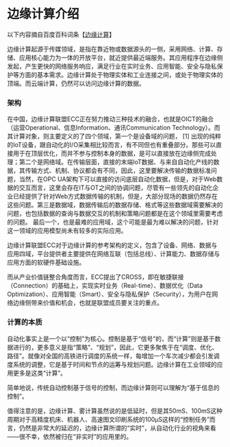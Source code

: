 # 边缘计算介绍

以下内容摘自百度百科词条【[边缘计算](https://baike.baidu.com/item/%E8%BE%B9%E7%BC%98%E8%AE%A1%E7%AE%97)】

边缘计算起源于传媒领域，是指在靠近物或数据源头的一侧，采用网络、计算、存储、应用核心能力为一体的开放平台，就近提供最近端服务。其应用程序在边缘侧发起，产生更快的网络服务响应，满足行业在实时业务、应用智能、安全与隐私保护等方面的基本需求。边缘计算处于物理实体和工业连接之间，或处于物理实体的顶端。而云端计算，仍然可以访问边缘计算的数据。

### **架构**
在中国，边缘计算联盟ECC正在努力推动三种技术的融合，也就是OICT的融合（运营Operational、信息Information、通讯Communication Technology）。而其计算对象，则主要定义的了四个领域，第一个是设备域的问题， [1]  出现的纯粹的IoT设备，跟自动化的I/O采集相比较而言，有不同但也有重叠部分。那些可以直接用于在顶层优化，而并不参与控制本身的数据，是可以直接放在边缘侧完成处理；第二个是网络域。在传输层面，直接的末端IoT数据、与来自自动化产线的数据，其传输方式、机制、协议都会有不同，因此，这里要解决传输的数据标准问题，当然，在OPC UA架构下可以直接的访问底层自动化数据，但是，对于Web数据的交互而言，这里会存在IT与OT之间的协调问题，尽管有一些领先的自动化企业已经提供了针对Web方式数据传输的机制，但是，大部分现场的数据仍然存在这些问题。第三是数据域，数据传输后的数据存储、格式等这些数据域需要解决的问题，也包括数据的查询与数据交互的机制和策略问题都是在这个领域里需要考虑的问题。
最后一个，也是最难的应用域，这个可能是最为难以解决的问题，针对这一领域的应用模型尚未有较多的实际应用。

边缘计算联盟ECC对于边缘计算的参考架构的定义，包含了设备、网络、数据与应用四域，平台提供者主要提供在网络互联（包括总线）、计算能力、数据存储与应用方面的软硬件基础设施。

而从产业价值链整合角度而言，ECC提出了CROSS，即在敏捷联接（Connection）的基础上，实现实时业务（Real-time）、数据优化（Data Optimization）、应用智能（Smart）、安全与隐私保护（Security），为用户在网络边缘侧带来价值和机会，也就是联盟成员要关注的重点。

### **计算的本质**
自动化事实上是一个以“控制”为核心。控制是基于“信号”的，而“计算”则是基于数据进行的，更多意义是指“策略”、“规划”，因此，它更多聚焦于在“调度、优化、路径”。就像对全国的高铁进行调度的系统一样，每增加一个车次减少都会引发调度系统的调整，它是基于时间和节点的运筹与规划问题。边缘计算在工业领域的应用更多是这类“计算”。

简单地说，传统自动控制基于信号的控制，而边缘计算则可以理解为“基于信息的控制”。

值得注意的是，边缘计算、雾计算虽然说的是低延时，但是其50mS、100mS这种周期对于高精度机床、机器人、高速图文印刷系统的100μS这样的“控制任务”而言，仍然是非常大的延迟的，边缘计算所谓的“实时”，从自动化行业的视角来看——很不幸，依然被归在“非实时”的应用里的。